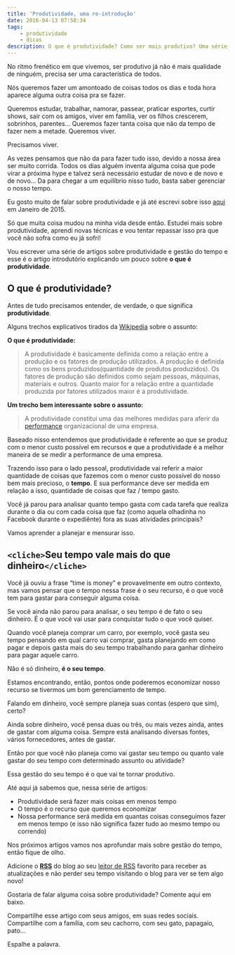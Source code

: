 ```yaml
---
title: 'Produtividade, uma re-introdução'
date: 2016-04-13 07:58:34
tags:
	- produtividade
	- dicas
description: O que é produtividade? Como ser mais produtivo? Uma série de artigos com dicas sobre produtividade e gestão do tempo.
---
```


No ritmo frenético em que vivemos, ser produtivo já não é mais qualidade de ninguém, precisa ser uma característica de todos.

Nós queremos fazer um amontoado de coisas todos os dias e toda hora aparece alguma outra coisa pra se fazer.

Queremos estudar, trabalhar, namorar, passear, praticar esportes, curtir shows, sair com os amigos, viver em família, ver os filhos crescerem, sobrinhos, parentes...<!--more--> Queremos fazer tanta coisa que não da tempo de fazer nem a metade. Queremos viver.

Precisamos viver.

As vezes pensamos que não da para fazer tudo isso, devido a nossa área ser muito corrida. Todos os dias alguém inventa alguma coisa que pode virar a próxima hype e talvez será necessário estudar de novo e de novo e de novo... Da para chegar a um equilíbrio nisso tudo, basta saber gerenciar o nosso tempo.

Eu gosto muito de falar sobre produtividade e já até escrevi sobre isso [aqui](/posts/como-ser-mais-produtivo/) em Janeiro de 2015.

Só que muita coisa mudou na minha vida desde então. Estudei mais sobre produtividade, aprendi novas técnicas e vou tentar repassar isso pra que você não sofra como eu já sofri!

Vou escrever uma série de artigos sobre produtividade e gestão do tempo e esse é o artigo introdutório explicando um pouco sobre **o que é produtividade**.

## O que é produtividade?

Antes de tudo precisamos entender, de verdade, o que significa **produtividade**.

Alguns trechos explicativos tirados da [Wikipedia](https://pt.wikipedia.org/wiki/Produtividade) sobre o assunto:

**O que é produtividade:**

> A produtividade é basicamente definida como a relação entre a produção e os fatores de produção utilizados. A produção é definida como os bens produzidos(quantidade de produtos produzidos). Os fatores de produção são definidos como sejam pessoas, máquinas, materiais e outros. Quanto maior for a relação entre a quantidade produzida por fatores utilizados maior é a produtividade.

**Um trecho bem interessante sobre o assunto:**

> A produtividade constitui uma das melhores medidas para aferir da [performance](https://pt.wikipedia.org/wiki/Performance) organizacional de uma empresa.

Baseado nisso entendemos que produtividade é referente ao que se produz com o menor custo possível em recursos e que a produtividade é a melhor maneira de se medir a performance de uma empresa.

Trazendo isso para o lado pessoal, produtividade vai referir a maior quantidade de coisas que fazemos com o menor custo possível do nosso bem mais precioso, o **tempo**. E sua performance deve ser medida em relação a isso, quantidade de coisas que faz / tempo gasto.

Você já parou para analisar quanto tempo gasta com cada tarefa que realiza durante o dia ou com cada coisa que faz (como aquela olhadinha no Facebook durante o expediênte) fora as suas atividades principais?

Vamos aprender a planejar e mensurar isso.

## `<cliche>`Seu tempo vale mais do que dinheiro`</cliche>`

Você já ouviu a frase “time is money” e provavelmente em outro contexto, mas vamos pensar que o tempo nessa frase é o seu recurso, é o que você tem para gastar para conseguir alguma coisa.

Se você ainda não parou para analisar, o seu tempo é de fato o seu dinheiro. É o que você vai usar para conquistar tudo o que você quiser.

Quando você planeja comprar um carro, por exemplo, você gasta seu tempo pensando em qual carro vai comprar, gasta planejando em como pagar e depois gasta mais do seu tempo trabalhando para ganhar dinheiro para pagar aquele carro.

Não é só dinheiro, **é o seu tempo**.

Estamos encontrando, então, pontos onde poderemos economizar nosso recurso se tivermos um bom gerenciamento de tempo.

Falando em dinheiro, você sempre planeja suas contas (espero que sim), certo?

Ainda sobre dinheiro, você pensa duas ou três, ou mais vezes ainda, antes de gastar com alguma coisa. Sempre está analisando diversas fontes, vários fornecedores, antes de gastar.

Então por que você não planeja como vai gastar seu tempo ou quanto vale gastar do seu tempo com determinado assunto ou atividade?

Essa gestão do seu tempo é o que vai te tornar produtivo.

Até aqui já sabemos que,  nessa série de artigos:

* Produtividade será fazer mais coisas em menos tempo
* O tempo é o recurso que queremos economizar
* Nossa performance será medida em quantas coisas conseguimos fazer em menos tempo (e isso não significa fazer tudo ao mesmo tempo ou correndo)

Nos próximos artigos vamos nos aprofundar mais sobre gestão do tempo, então fique de olho.

Adicione o [**RSS**](http://woliveiras.com.br/atom.xml) do blog ao seu [leitor de RSS](feedly.com) favorito para receber as atualizações e não perder seu tempo visitando o blog para ver se tem algo novo!

Gostaria de falar alguma coisa sobre produtividade? Comente aqui em baixo.

Compartilhe esse artigo com seus amigos, em suas redes sociais. Compartilhe com a família, com seu cachorro, com seu gato, papagaio, pato…

Espalhe a palavra.
